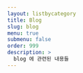 ```yaml
---
layout: listbycategory
title: Blog
slug: blog
menu: true
submenu: false
order: 999
description: >
  blog 에 관련된 내용들
---
```

